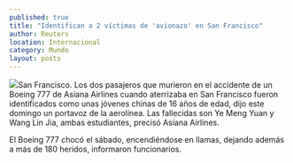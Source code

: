 ```yaml
---
published: true
title: "Identifican a 2 víctimas de 'avionazo' en San Francisco"
author: Reuters
location: Internacional
category: Mundo
layout: posts
---
```


![](http://i.imgur.com/NSXkFrhm.jpg)San Francisco. Los dos pasajeros que murieron en el accidente de un Boeing 777 de Asiana Airlines cuando aterrizaba en San Francisco fueron identificados como unas jóvenes chinas de 16 años de edad, dijo este domingo un portavoz de la aerolínea. Las fallecidas son Ye Meng Yuan y Wang Lin Jia, ambas estudiantes, precisó Asiana Airlines.

El Boeing 777 chocó el sábado, encendiéndose en llamas, dejando además a más de 180 heridos, informaron funcionarios.
